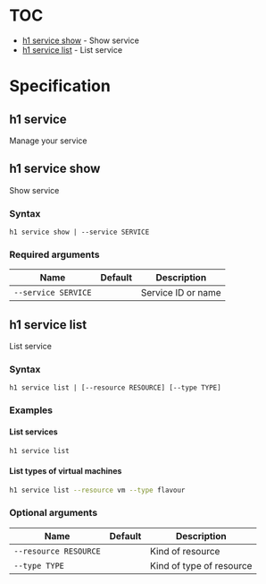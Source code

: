 # TOC

  * [h1 service show](#h1-service-show) - Show service
  * [h1 service list](#h1-service-list) - List service


# Specification

## h1 service

Manage your service

## h1 service show

Show service

### Syntax

```h1 service show | --service SERVICE```

### Required arguments

| Name | Default | Description |
| ---- | ------- | ----------- |
| ```--service SERVICE``` |  | Service ID or name |

## h1 service list

List service

### Syntax

```h1 service list | [--resource RESOURCE] [--type TYPE]```

### Examples

#### List services

```bash
h1 service list
```

#### List types of virtual machines 

```bash
h1 service list --resource vm --type flavour 
```

### Optional arguments

| Name | Default | Description |
| ---- | ------- | ----------- |
| ```--resource RESOURCE``` |  | Kind of resource |
| ```--type TYPE``` |  | Kind of type of resource |

